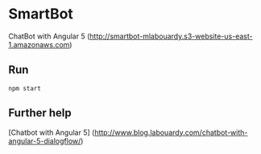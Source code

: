 # SmartBot

ChatBot with Angular 5 
(http://smartbot-mlabouardy.s3-website-us-east-1.amazonaws.com)


## Run

```
npm start
```

## Further help

[Chatbot with Angular 5]
(http://www.blog.labouardy.com/chatbot-with-angular-5-dialogflow/)
